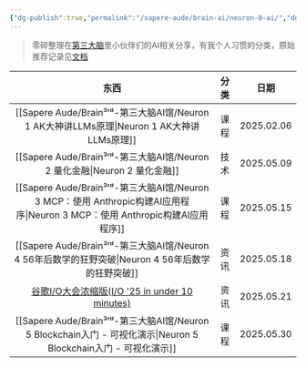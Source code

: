 ```yaml
---
{"dg-publish":true,"permalink":"/sapere-aude/brain-ai/neuron-0-ai/","dgPassFrontmatter":true}
---
```


> 零碎整理在[第三大脑](https://www.desiderando.net/)里小伙伴们的AI相关分享，有我个人习惯的分类，原始推荐记录见[文档](https://docs.qq.com/smartsheet/DRHF2SnJVZ1VvbE10?viewId=v2JKhc&tab=t00i2h)

|                                           东西                                           | 分类  |     日期     |
| :------------------------------------------------------------------------------------: | :-: | :--------: |
|                                [[Sapere Aude/Brain³ʳᵈ-第三大脑AI馆/Neuron 1 AK大神讲LLMs原理\|Neuron 1 AK大神讲LLMs原理]]                                | 课程  | 2025.02.06 |
|                                   [[Sapere Aude/Brain³ʳᵈ-第三大脑AI馆/Neuron 2 量化金融\|Neuron 2 量化金融]]                                    | 技术  | 2025.05.09 |
|                         [[Sapere Aude/Brain³ʳᵈ-第三大脑AI馆/Neuron 3 MCP：使用 Anthropic构建AI应用程序\|Neuron 3 MCP：使用 Anthropic构建AI应用程序]]                          | 课程  | 2025.05.15 |
|                                [[Sapere Aude/Brain³ʳᵈ-第三大脑AI馆/Neuron 4 56年后数学的狂野突破\|Neuron 4 56年后数学的狂野突破]]                                | 资讯  | 2025.05.18 |
| [谷歌I/O大会浓缩版(I/O '25 in under 10 minutes)](https://www.youtube.com/watch?v=LxvErFkBXPk) | 资讯  | 2025.05.21 |
|                           [[Sapere Aude/Brain³ʳᵈ-第三大脑AI馆/Neuron 5 Blockchain入门 - 可视化演示\|Neuron 5 Blockchain入门 - 可视化演示]]                            | 课程  | 2025.05.30 |
